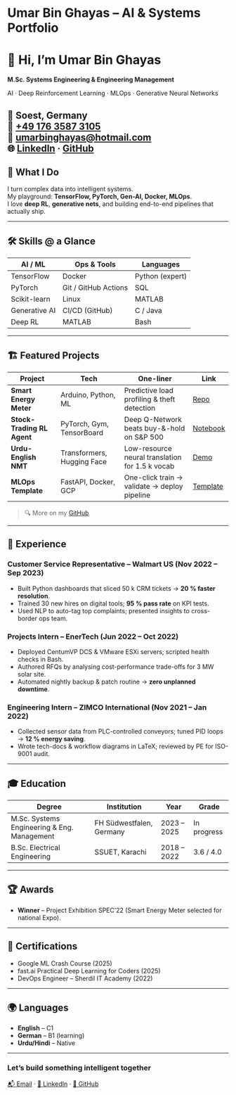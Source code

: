 # Umar Bin Ghayas – AI & Systems Portfolio

# 👋 Hi, I’m Umar Bin Ghayas  
**M.Sc. Systems Engineering & Engineering Management**

AI · Deep Reinforcement Learning · MLOps · Generative Neural Networks

📍 Soest, Germany  
📱 [+49 176 3587 3105](tel:+4917635873105)  
📧 [umarbinghayas@hotmail.com](mailto:umarbinghayas@hotmail.com)  
🌐 [LinkedIn](https://linkedin.com/in/umarghayas) · [GitHub](https://github.com/umarghayas)
---

## 🚀 What I Do
I turn complex data into intelligent systems.  
My playground: **TensorFlow, PyTorch, Gen-AI, Docker, MLOps**.  
I love **deep RL**, **generative nets**, and building end-to-end pipelines that actually ship.

---

## 🛠️ Skills @ a Glance

| AI / ML | Ops & Tools | Languages |
|---------|-------------|-----------|
| TensorFlow | Docker | Python (expert) |
| PyTorch | Git / GitHub Actions | SQL |
| Scikit-learn | Linux | MATLAB |
| Generative AI | CI/CD (GitHub) | C / Java |
| Deep RL | MATLAB | Bash |

---

## 🏗️ Featured Projects

| Project | Tech | One-liner | Link |
|---------|------|-----------|------|
| **Smart Energy Meter** | Arduino, Python, ML | Predictive load profiling & theft detection | [Repo](https://github.com/umarghayas/smart-meter) |
| **Stock-Trading RL Agent** | PyTorch, Gym, TensorBoard | Deep Q-Network beats buy-&-hold on S&P 500 | [Notebook](https://github.com/umarghayas/RL-Trader) |
| **Urdu-English NMT** | Transformers, Hugging Face | Low-resource neural translation for 1.5 k vocab | [Demo](https://huggingface.co/umarghayas/ur-en-nmt) |
| **MLOps Template** | FastAPI, Docker, GCP | One-click train → validate → deploy pipeline | [Template](https://github.com/umarghayas/mlops-template) |

> 🔍 More on my [GitHub](https://github.com/umarghayas)

---

## 💼 Experience

### Customer Service Representative – **Walmart US** (Nov 2022 – Sep 2023)
- Built Python dashboards that sliced 50 k CRM tickets → **20 % faster resolution**.  
- Trained 30 new hires on digital tools; **95 % pass rate** on KPI tests.  
- Used NLP to auto-tag top complaints; presented insights to cross-border ops team.

### Projects Intern – **EnerTech** (Jun 2022 – Oct 2022)
- Deployed CentumVP DCS & VMware ESXi servers; scripted health checks in Bash.  
- Authored RFQs by analysing cost-performance trade-offs for 3 MW solar site.  
- Automated nightly backup & patch routine → **zero unplanned downtime**.

### Engineering Intern – **ZIMCO International** (Nov 2021 – Jan 2022)
- Collected sensor data from PLC-controlled conveyors; tuned PID loops → **12 % energy saving**.  
- Wrote tech-docs & workflow diagrams in LaTeX; reviewed by PE for ISO-9001 audit.

---

## 🎓 Education

| Degree | Institution | Year | Grade |
|--------|-------------|------|-------|
| M.Sc. Systems Engineering & Eng. Management | FH Südwestfalen, Germany | 2023 – 2025 | In progress |
| B.Sc. Electrical Engineering | SSUET, Karachi | 2018 – 2022 | 3.6 / 4.0 |

---

## 🏆 Awards
- **Winner** – Project Exhibition SPEC’22 (Smart Energy Meter selected for national Expo).

---

## 📜 Certifications
- Google ML Crash Course (2025)  
- fast.ai Practical Deep Learning for Coders (2025)  
- DevOps Engineer – Sherdil IT Academy (2022)

---

## 🌍 Languages
- **English** – C1  
- **German** – B1 (learning)  
- **Urdu/Hindi** – Native

---


### Let’s build something intelligent together  
[📬 Email](mailto:umarbinghayas@hotmail.com) · [💼 LinkedIn](https://www.linkedin.com/in/umarghayas/) · [🐙 GitHub](https://github.com/umarghayas)



